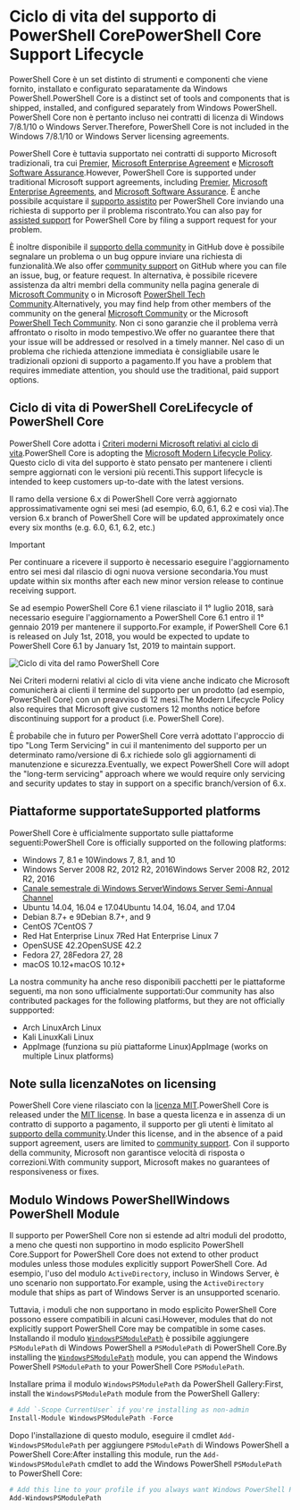 # <a name="powershell-core-support-lifecycle"></a><span data-ttu-id="6bcdc-101">Ciclo di vita del supporto di PowerShell Core</span><span class="sxs-lookup"><span data-stu-id="6bcdc-101">PowerShell Core Support Lifecycle</span></span>

<span data-ttu-id="6bcdc-102">PowerShell Core è un set distinto di strumenti e componenti che viene fornito, installato e configurato separatamente da Windows PowerShell.</span><span class="sxs-lookup"><span data-stu-id="6bcdc-102">PowerShell Core is a distinct set of tools and components that is shipped, installed, and configured separately from Windows PowerShell.</span></span>
<span data-ttu-id="6bcdc-103">PowerShell Core non è pertanto incluso nei contratti di licenza di Windows 7/8.1/10 o Windows Server.</span><span class="sxs-lookup"><span data-stu-id="6bcdc-103">Therefore, PowerShell Core is not included in the Windows 7/8.1/10 or Windows Server licensing agreements.</span></span>

<span data-ttu-id="6bcdc-104">PowerShell Core è tuttavia supportato nei contratti di supporto Microsoft tradizionali, tra cui [Premier][], [Microsoft Enterprise Agreement][enterprise-agreement] e [Microsoft Software Assurance][assurance].</span><span class="sxs-lookup"><span data-stu-id="6bcdc-104">However, PowerShell Core is supported under traditional Microsoft support agreements, including [Premier][], [Microsoft Enterprise Agreements][enterprise-agreement], and [Microsoft Software Assurance][assurance].</span></span>
<span data-ttu-id="6bcdc-105">È anche possibile acquistare il [supporto assistito][] per PowerShell Core inviando una richiesta di supporto per il problema riscontrato.</span><span class="sxs-lookup"><span data-stu-id="6bcdc-105">You can also pay for [assisted support][] for PowerShell Core by filing a support request for your problem.</span></span>

<span data-ttu-id="6bcdc-106">È inoltre disponibile il [supporto della community][] in GitHub dove è possibile segnalare un problema o un bug oppure inviare una richiesta di funzionalità.</span><span class="sxs-lookup"><span data-stu-id="6bcdc-106">We also offer [community support][] on GitHub where you can file an issue, bug, or feature request.</span></span>
<span data-ttu-id="6bcdc-107">In alternativa, è possibile ricevere assistenza da altri membri della community nella pagina generale di [Microsoft Community][] o in Microsoft [PowerShell Tech Community][].</span><span class="sxs-lookup"><span data-stu-id="6bcdc-107">Alternatively, you may find help from other members of the community on the general [Microsoft Community][] or the Microsoft [PowerShell Tech Community][].</span></span>
<span data-ttu-id="6bcdc-108">Non ci sono garanzie che il problema verrà affrontato o risolto in modo tempestivo.</span><span class="sxs-lookup"><span data-stu-id="6bcdc-108">We offer no guarantee there that your issue will be addressed or resolved in a timely manner.</span></span>
<span data-ttu-id="6bcdc-109">Nel caso di un problema che richieda attenzione immediata è consigliabile usare le tradizionali opzioni di supporto a pagamento.</span><span class="sxs-lookup"><span data-stu-id="6bcdc-109">If you have a problem that requires immediate attention, you should use the traditional, paid support options.</span></span>

## <a name="lifecycle-of-powershell-core"></a><span data-ttu-id="6bcdc-110">Ciclo di vita di PowerShell Core</span><span class="sxs-lookup"><span data-stu-id="6bcdc-110">Lifecycle of PowerShell Core</span></span>

<span data-ttu-id="6bcdc-111">PowerShell Core adotta i [Criteri moderni Microsoft relativi al ciclo di vita][modern].</span><span class="sxs-lookup"><span data-stu-id="6bcdc-111">PowerShell Core is adopting the [Microsoft Modern Lifecycle Policy][modern].</span></span>
<span data-ttu-id="6bcdc-112">Questo ciclo di vita del supporto è stato pensato per mantenere i clienti sempre aggiornati con le versioni più recenti.</span><span class="sxs-lookup"><span data-stu-id="6bcdc-112">This support lifecycle is intended to keep customers up-to-date with the latest versions.</span></span>

<span data-ttu-id="6bcdc-113">Il ramo della versione 6.x di PowerShell Core verrà aggiornato approssimativamente ogni sei mesi (ad esempio, 6.0, 6.1, 6.2 e così via).</span><span class="sxs-lookup"><span data-stu-id="6bcdc-113">The version 6.x branch of PowerShell Core will be updated approximately once every six months (e.g. 6.0, 6.1, 6.2, etc.)</span></span>

> [!IMPORTANT]
> <span data-ttu-id="6bcdc-114">Per continuare a ricevere il supporto è necessario eseguire l'aggiornamento entro sei mesi dal rilascio di ogni nuova versione secondaria.</span><span class="sxs-lookup"><span data-stu-id="6bcdc-114">You must update within six months after each new minor version release to continue receiving support.</span></span>

<span data-ttu-id="6bcdc-115">Se ad esempio PowerShell Core 6.1 viene rilasciato il 1° luglio 2018, sarà necessario eseguire l'aggiornamento a PowerShell Core 6.1 entro il 1° gennaio 2019 per mantenere il supporto.</span><span class="sxs-lookup"><span data-stu-id="6bcdc-115">For example, if PowerShell Core 6.1 is released on July 1st, 2018, you would be expected to update to PowerShell Core 6.1 by January 1st, 2019 to maintain support.</span></span>

![Ciclo di vita del ramo PowerShell Core][lifecycle-chart]

<span data-ttu-id="6bcdc-117">Nei Criteri moderni relativi al ciclo di vita viene anche indicato che Microsoft comunicherà ai clienti il termine del supporto per un prodotto (ad esempio, PowerShell Core) con un preavviso di 12 mesi.</span><span class="sxs-lookup"><span data-stu-id="6bcdc-117">The Modern Lifecycle Policy also requires that Microsoft give customers 12 months notice before discontinuing support for a product (i.e. PowerShell Core).</span></span>

<span data-ttu-id="6bcdc-118">È probabile che in futuro per PowerShell Core verrà adottato l'approccio di tipo "Long Term Servicing" in cui il mantenimento del supporto per un determinato ramo/versione di 6.x richiede solo gli aggiornamenti di manutenzione e sicurezza.</span><span class="sxs-lookup"><span data-stu-id="6bcdc-118">Eventually, we expect PowerShell Core will adopt the "long-term servicing" approach where we would require only servicing and security updates to stay in support on a specific branch/version of 6.x.</span></span>

## <a name="supported-platforms"></a><span data-ttu-id="6bcdc-119">Piattaforme supportate</span><span class="sxs-lookup"><span data-stu-id="6bcdc-119">Supported platforms</span></span>

<span data-ttu-id="6bcdc-120">PowerShell Core è ufficialmente supportato sulle piattaforme seguenti:</span><span class="sxs-lookup"><span data-stu-id="6bcdc-120">PowerShell Core is officially supported on the following platforms:</span></span>

* <span data-ttu-id="6bcdc-121">Windows 7, 8.1 e 10</span><span class="sxs-lookup"><span data-stu-id="6bcdc-121">Windows 7, 8.1, and 10</span></span>
* <span data-ttu-id="6bcdc-122">Windows Server 2008 R2, 2012 R2, 2016</span><span class="sxs-lookup"><span data-stu-id="6bcdc-122">Windows Server 2008 R2, 2012 R2, 2016</span></span>
* <span data-ttu-id="6bcdc-123">[Canale semestrale di Windows Server][semi-annual]</span><span class="sxs-lookup"><span data-stu-id="6bcdc-123">[Windows Server Semi-Annual Channel][semi-annual]</span></span>
* <span data-ttu-id="6bcdc-124">Ubuntu 14.04, 16.04 e 17.04</span><span class="sxs-lookup"><span data-stu-id="6bcdc-124">Ubuntu 14.04, 16.04, and 17.04</span></span>
* <span data-ttu-id="6bcdc-125">Debian 8.7+ e 9</span><span class="sxs-lookup"><span data-stu-id="6bcdc-125">Debian 8.7+, and 9</span></span>
* <span data-ttu-id="6bcdc-126">CentOS 7</span><span class="sxs-lookup"><span data-stu-id="6bcdc-126">CentOS 7</span></span>
* <span data-ttu-id="6bcdc-127">Red Hat Enterprise Linux 7</span><span class="sxs-lookup"><span data-stu-id="6bcdc-127">Red Hat Enterprise Linux 7</span></span>
* <span data-ttu-id="6bcdc-128">OpenSUSE 42.2</span><span class="sxs-lookup"><span data-stu-id="6bcdc-128">OpenSUSE 42.2</span></span>
* <span data-ttu-id="6bcdc-129">Fedora 27, 28</span><span class="sxs-lookup"><span data-stu-id="6bcdc-129">Fedora 27, 28</span></span>
* <span data-ttu-id="6bcdc-130">macOS 10.12+</span><span class="sxs-lookup"><span data-stu-id="6bcdc-130">macOS 10.12+</span></span>

<span data-ttu-id="6bcdc-131">La nostra community ha anche reso disponibili pacchetti per le piattaforme seguenti, ma non sono ufficialmente supportati:</span><span class="sxs-lookup"><span data-stu-id="6bcdc-131">Our community has also contributed packages for the following platforms, but they are not officially suppported:</span></span>

* <span data-ttu-id="6bcdc-132">Arch Linux</span><span class="sxs-lookup"><span data-stu-id="6bcdc-132">Arch Linux</span></span>
* <span data-ttu-id="6bcdc-133">Kali Linux</span><span class="sxs-lookup"><span data-stu-id="6bcdc-133">Kali Linux</span></span>
* <span data-ttu-id="6bcdc-134">AppImage (funziona su più piattaforme Linux)</span><span class="sxs-lookup"><span data-stu-id="6bcdc-134">AppImage (works on multiple Linux platforms)</span></span>

## <a name="notes-on-licensing"></a><span data-ttu-id="6bcdc-135">Note sulla licenza</span><span class="sxs-lookup"><span data-stu-id="6bcdc-135">Notes on licensing</span></span>

<span data-ttu-id="6bcdc-136">PowerShell Core viene rilasciato con la [licenza MIT][].</span><span class="sxs-lookup"><span data-stu-id="6bcdc-136">PowerShell Core is released under the [MIT license][].</span></span>
<span data-ttu-id="6bcdc-137">In base a questa licenza e in assenza di un contratto di supporto a pagamento, il supporto per gli utenti è limitato al [supporto della community][].</span><span class="sxs-lookup"><span data-stu-id="6bcdc-137">Under this license, and in the absence of a paid support agreement, users are limited to [community support][].</span></span>
<span data-ttu-id="6bcdc-138">Con il supporto della community, Microsoft non garantisce velocità di risposta o correzioni.</span><span class="sxs-lookup"><span data-stu-id="6bcdc-138">With community support, Microsoft makes no guarantees of responsiveness or fixes.</span></span>

## <a name="windows-powershell-module"></a><span data-ttu-id="6bcdc-139">Modulo Windows PowerShell</span><span class="sxs-lookup"><span data-stu-id="6bcdc-139">Windows PowerShell Module</span></span>

<span data-ttu-id="6bcdc-140">Il supporto per PowerShell Core non si estende ad altri moduli del prodotto, a meno che questi non supportino in modo esplicito PowerShell Core.</span><span class="sxs-lookup"><span data-stu-id="6bcdc-140">Support for PowerShell Core does not extend to other product modules unless those modules explicitly support PowerShell Core.</span></span>
<span data-ttu-id="6bcdc-141">Ad esempio, l'uso del modulo `ActiveDirectory`, incluso in Windows Server, è uno scenario non supportato.</span><span class="sxs-lookup"><span data-stu-id="6bcdc-141">For example, using the `ActiveDirectory` module that ships as part of Windows Server is an unsupported scenario.</span></span>

<span data-ttu-id="6bcdc-142">Tuttavia, i moduli che non supportano in modo esplicito PowerShell Core possono essere compatibili in alcuni casi.</span><span class="sxs-lookup"><span data-stu-id="6bcdc-142">However, modules that do not explicitly support PowerShell Core may be compatible in some cases.</span></span>
<span data-ttu-id="6bcdc-143">Installando il modulo [`WindowsPSModulePath`][] è possibile aggiungere `PSModulePath` di Windows PowerShell a `PSModulePath` di PowerShell Core.</span><span class="sxs-lookup"><span data-stu-id="6bcdc-143">By installing the [`WindowsPSModulePath`][] module, you can append the Windows PowerShell `PSModulePath` to your PowerShell Core `PSModulePath`.</span></span>

<span data-ttu-id="6bcdc-144">Installare prima il modulo `WindowsPSModulePath` da PowerShell Gallery:</span><span class="sxs-lookup"><span data-stu-id="6bcdc-144">First, install the `WindowsPSModulePath` module from the PowerShell Gallery:</span></span>

```powershell
# Add `-Scope CurrentUser` if you're installing as non-admin
Install-Module WindowsPSModulePath -Force
```

<span data-ttu-id="6bcdc-145">Dopo l'installazione di questo modulo, eseguire il cmdlet `Add-WindowsPSModulePath` per aggiungere `PSModulePath` di Windows PowerShell a PowerShell Core:</span><span class="sxs-lookup"><span data-stu-id="6bcdc-145">After installing this module, run the `Add-WindowsPSModulePath` cmdlet to add the Windows PowerShell `PSModulePath` to PowerShell Core:</span></span>

```powershell
# Add this line to your profile if you always want Windows PowerShell PSModulePath
Add-WindowsPSModulePath
```

[Premier]: https://www.microsoft.com/en-us/microsoftservices/support.aspx
[enterprise-agreement]: https://www.microsoft.com/en-us/licensing/licensing-programs/enterprise.aspx
[assurance]: https://www.microsoft.com/en-us/licensing/licensing-programs/software-assurance-default.aspx
[supporto della community]: https://github.com/powershell/powershell/issues
[community support]: https://github.com/powershell/powershell/issues
[Microsoft Community]: https://answers.microsoft.com/
[PowerShell Tech Community]: https://techcommunity.microsoft.com/t5/PowerShell/ct-p/WindowsPowerShell
[supporto assistito]: https://support.microsoft.com/assistedsupportproducts
[assisted support]: https://support.microsoft.com/assistedsupportproducts
[modern]: https://support.microsoft.com/help/30881/modern-lifecycle-policy
[lifecycle-chart]: ./images/modern-lifecycle.png
[semi-annual]: https://docs.microsoft.com/windows-server/get-started/semi-annual-channel-overview
[licenza MIT]: https://github.com/PowerShell/PowerShell/blob/master/LICENSE.txt
[MIT license]: https://github.com/PowerShell/PowerShell/blob/master/LICENSE.txt
["WindowsPSModulePath"]: https://www.powershellgallery.com/packages/WindowsPSModulePath/
[`WindowsPSModulePath`]: https://www.powershellgallery.com/packages/WindowsPSModulePath/
